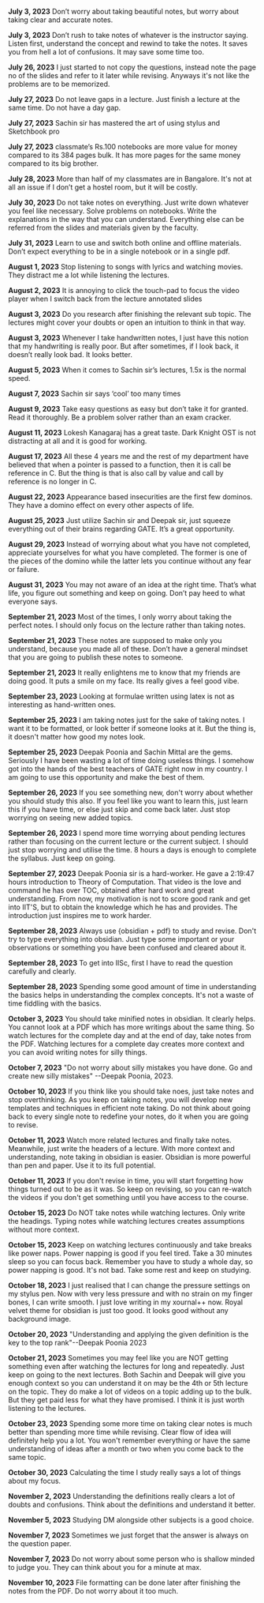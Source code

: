 
**July 3, 2023** Don’t worry about taking beautiful notes, but worry about taking clear and accurate notes.

**July 3, 2023** Don’t rush to take notes of whatever is the instructor saying. Listen first, understand the concept and rewind to take the notes. It saves you from hell a lot of confusions. It may save some time too.

**July 26, 2023** I just started to not copy the questions, instead note the page no of the slides and refer to it later while revising. Anyways it's not like the problems are to be memorized.

**July 27, 2023** Do not leave gaps in a lecture. Just finish a lecture at the same time. Do not have a day gap. 

**July 27, 2023** Sachin sir has mastered the art of using stylus and Sketchbook pro

**July 27, 2023** classmate’s Rs.100 notebooks are more value for money compared to its 384 pages bulk. It has more pages for the same money compared to its big brother.

**July 28, 2023** More than half of my classmates are in Bangalore. It's not at all an issue if I don’t get a hostel room, but it will be costly.

**July 30, 2023** Do not take notes on everything. Just write down whatever you feel like necessary. Solve problems on notebooks. Write the explanations in the way that you can understand. Everything else can be referred from the slides and materials given by the faculty. 

**July 31, 2023** Learn to use and switch both online and offline materials. Don’t expect everything to be in a single notebook or in a single pdf. 

**August 1, 2023** Stop listening to songs with lyrics and watching movies. They distract me a lot while listening the lectures.

**August 2, 2023** It is annoying to click the touch-pad to focus the video player when I switch back from the lecture annotated slides

**August 3, 2023** Do you research after finishing the relevant sub topic. The lectures might cover your doubts or open an intuition to think in that way.

**August 3, 2023** Whenever I take handwritten notes, I just have this notion that my handwriting is really poor. But after sometimes, if I look back, it doesn’t really look bad. It looks better.

**August 5, 2023** When it comes to Sachin sir’s lectures, 1.5x is the normal speed.

**August 7, 2023** Sachin sir says ‘cool’ too many times

**August 9, 2023** Take easy questions as easy but don’t take it for granted. Read it thoroughly. Be a problem solver rather than an exam cracker.

**August 11, 2023** Lokesh Kanagaraj has a great taste. Dark Knight OST is not distracting at all and it is good for working.

**August 17, 2023** All these 4 years me and the rest of my department have believed that when a pointer is passed to a function, then it is call be reference in C. But the thing is that is also call by value and call by reference is no longer in C.

**August 22, 2023** Appearance based insecurities are the first few dominos. They have a domino effect on every other aspects of life.

**August 25, 2023** Just utilize Sachin sir and Deepak sir, just squeeze everything out of their brains regarding GATE. It’s a great opportunity.

**August 29, 2023** Instead of worrying about what you have not completed, appreciate yourselves for what you have completed. The former is one of the pieces of the domino while the latter lets you continue without any fear or failure.

**August 31, 2023** You may not aware of an idea at the right time. That’s what life, you figure out something and keep on going. Don’t pay heed to what everyone says.

**September 21, 2023** Most of the times, I only worry about taking the perfect notes. I should only focus on the lecture rather than taking notes. 

**September 21, 2023** These notes are supposed to make only you understand, because you made all of these. Don’t have a general mindset that you are going to publish these notes to someone.

**September 21, 2023** It really enlightens me to know that my friends are doing good. It puts a smile on my face. Its really gives a feel good vibe.

**September 23, 2023** Looking at formulae written using latex is not as interesting as hand-written ones.

**September 25, 2023** I am taking notes just for the sake of taking notes. I want it to be formatted, or look better if someone looks at it. But the thing is, it doesn't matter how good my notes look.

**September 25, 2023** Deepak Poonia and Sachin Mittal are the gems. Seriously I have been wasting a lot of time doing useless things. I somehow got into the hands of the best teachers of GATE right now in my country. I am going to use this opportunity and make the best of them.

**September 26, 2023** If you see something new, don't worry about whether you should study this also. If you feel like you want to learn this, just learn this if you have time, or else just skip and come back later. Just stop worrying on seeing new added topics.

**September 26, 2023** I spend more time worrying about pending lectures rather than focusing on the current lecture or the current subject. I should just stop worrying and utilise the time. 8 hours a days is enough to complete the syllabus. Just keep on going.

**September 27, 2023** Deepak Poonia sir is a hard-worker. He gave a 2:19:47 hours introduction to Theory of Computation. That video is the love and command he has over TOC, obtained after hard work and great understanding. From now, my motivation is not to score good rank and get into IIT'S, but to obtain the knowledge which he has and provides. The introduction just inspires me to work harder.

**September 28, 2023** Always use {obsidian + pdf} to study and revise. Don't try to type everything into obsidian. Just type some important or your observations or something you have been confused and cleared about it.

**September 28, 2023** To get into IISc, first I have to read the question carefully and clearly.

**September 28, 2023** Spending some good amount of time in understanding the basics helps in understanding the complex concepts. It's not a waste of time fiddling with the basics.

**October 3, 2023** You should take minified notes in obsidian. It clearly helps. You cannot look at a PDF which has more writings about the same thing. So watch lectures for the complete day and at the end of day, take notes from the PDF. Watching lectures for a complete day creates more context and you can avoid writing notes for silly things.

**October 7, 2023** "Do not worry about silly mistakes you have done. Go and create new silly mistakes" --Deepak Poonia, 2023.

**October 10, 2023** If you think like you should take noes, just take notes and stop overthinking. As you keep on taking notes, you will develop new templates and techniques in efficient note taking. Do not think about going back to every single note to redefine your notes, do it when you are going to revise.

**October 11, 2023** Watch more related lectures and finally take notes. Meanwhile, just write the headers of a lecture. With more context and understanding, note taking in obsidian is easier. Obsidian is more powerful than pen and paper. Use it to its full potential. 

**October 11, 2023** If you don't revise in time, you will start forgetting how things turned out to be as it was. So keep on revising, so you can re-watch the videos if you don't get something until you have access to the course.

**October 15, 2023** Do NOT take notes while watching lectures. Only write the headings. Typing notes while watching lectures creates assumptions without more context.

**October 15, 2023** Keep on watching lectures continuously and take breaks like power naps. Power napping is good if you feel tired. Take a 30 minutes sleep so you can focus back. Remember you have to study a whole day, so power napping is good. It's not bad. Take some rest and keep on studying.

**October 18, 2023** I just realised that I can change the pressure settings on my stylus pen. Now with very less pressure and with no strain on my finger bones, I can write smooth. I just love writing in my xournal++ now. Royal velvet theme for obsidian is just too good. It looks good without any background image.

**October 20, 2023** "Understanding and applying the given definition is the key to the top rank"--Deepak Poonia 2023

**October 21, 2023** Sometimes you may feel like you are NOT getting something even after watching the lectures for long and repeatedly. Just keep on going to the next lectures. Both Sachin and Deepak will give you enough context so you can understand it on may be the 4th or 5th lecture on the topic. They do make a lot of videos on a topic adding up to the bulk. But they get paid less for what they have promised. I think it is just worth listening to the lectures.

**October 23, 2023** Spending some more time on taking clear notes is much better than spending more time while revising. Clear flow of idea will definitely help you a lot. You won't remember everything or have the same understanding of ideas after a month or two when you come back to the same topic.

**October 30, 2023** Calculating the time I study really says a lot of things about my focus.

**November 2, 2023** Understanding the definitions really clears a lot of doubts and confusions. Think about the definitions and understand it better.

**November 5, 2023** Studying DM alongside other subjects is a good choice.

**November 7, 2023** Sometimes we just forget that the answer is always on the question paper.

**November 7, 2023** Do not worry about some person who is shallow minded to judge you. They can think about you for a minute at max.

**November 10, 2023** File formatting can be done later after finishing the notes from the PDF. Do not worry about it too much. 